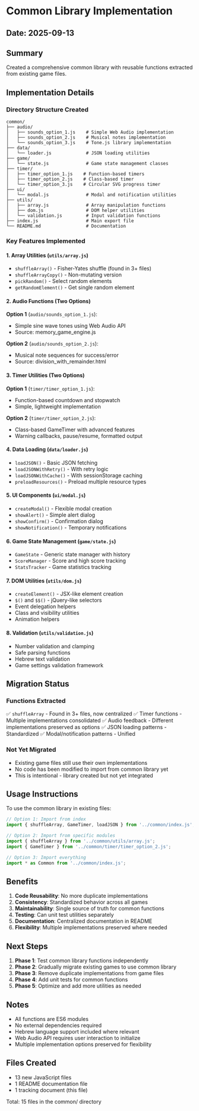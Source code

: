 # Common Library Implementation

## Date: 2025-09-13

## Summary
Created a comprehensive common library with reusable functions extracted from existing game files.

## Implementation Details

### Directory Structure Created
```
common/
├── audio/
│   ├── sounds_option_1.js    # Simple Web Audio implementation
│   ├── sounds_option_2.js    # Musical notes implementation
│   └── sounds_option_3.js    # Tone.js library implementation
├── data/
│   └── loader.js             # JSON loading utilities
├── game/
│   └── state.js              # Game state management classes
├── timer/
│   ├── timer_option_1.js    # Function-based timers
│   ├── timer_option_2.js    # Class-based timer
│   └── timer_option_3.js    # Circular SVG progress timer
├── ui/
│   └── modal.js              # Modal and notification utilities
├── utils/
│   ├── array.js              # Array manipulation functions
│   ├── dom.js                # DOM helper utilities
│   └── validation.js         # Input validation functions
├── index.js                  # Main export file
└── README.md                 # Documentation

```

### Key Features Implemented

#### 1. Array Utilities (`utils/array.js`)
- `shuffleArray()` - Fisher-Yates shuffle (found in 3+ files)
- `shuffleArrayCopy()` - Non-mutating version
- `pickRandom()` - Select random elements
- `getRandomElement()` - Get single random element

#### 2. Audio Functions (Two Options)
**Option 1** (`audio/sounds_option_1.js`):
- Simple sine wave tones using Web Audio API
- Source: memory_game_engine.js

**Option 2** (`audio/sounds_option_2.js`):
- Musical note sequences for success/error
- Source: division_with_remainder.html

#### 3. Timer Utilities (Two Options)
**Option 1** (`timer/timer_option_1.js`):
- Function-based countdown and stopwatch
- Simple, lightweight implementation

**Option 2** (`timer/timer_option_2.js`):
- Class-based GameTimer with advanced features
- Warning callbacks, pause/resume, formatted output

#### 4. Data Loading (`data/loader.js`)
- `loadJSON()` - Basic JSON fetching
- `loadJSONWithRetry()` - With retry logic
- `loadJSONWithCache()` - With sessionStorage caching
- `preloadResources()` - Preload multiple resource types

#### 5. UI Components (`ui/modal.js`)
- `createModal()` - Flexible modal creation
- `showAlert()` - Simple alert dialog
- `showConfirm()` - Confirmation dialog
- `showNotification()` - Temporary notifications

#### 6. Game State Management (`game/state.js`)
- `GameState` - Generic state manager with history
- `ScoreManager` - Score and high score tracking
- `StatsTracker` - Game statistics tracking

#### 7. DOM Utilities (`utils/dom.js`)
- `createElement()` - JSX-like element creation
- `$()` and `$$()` - jQuery-like selectors
- Event delegation helpers
- Class and visibility utilities
- Animation helpers

#### 8. Validation (`utils/validation.js`)
- Number validation and clamping
- Safe parsing functions
- Hebrew text validation
- Game settings validation framework

## Migration Status

### Functions Extracted
✅ `shuffleArray` - Found in 3+ files, now centralized
✅ Timer functions - Multiple implementations consolidated
✅ Audio feedback - Different implementations preserved as options
✅ JSON loading patterns - Standardized
✅ Modal/notification patterns - Unified

### Not Yet Migrated
- Existing game files still use their own implementations
- No code has been modified to import from common library yet
- This is intentional - library created but not yet integrated

## Usage Instructions

To use the common library in existing files:

```javascript
// Option 1: Import from index
import { shuffleArray, GameTimer, loadJSON } from '../common/index.js';

// Option 2: Import from specific modules
import { shuffleArray } from '../common/utils/array.js';
import { GameTimer } from '../common/timer/timer_option_2.js';

// Option 3: Import everything
import * as Common from '../common/index.js';
```

## Benefits

1. **Code Reusability**: No more duplicate implementations
2. **Consistency**: Standardized behavior across all games
3. **Maintainability**: Single source of truth for common functions
4. **Testing**: Can unit test utilities separately
5. **Documentation**: Centralized documentation in README
6. **Flexibility**: Multiple implementations preserved where needed

## Next Steps

1. **Phase 1**: Test common library functions independently
2. **Phase 2**: Gradually migrate existing games to use common library
3. **Phase 3**: Remove duplicate implementations from game files
4. **Phase 4**: Add unit tests for common functions
5. **Phase 5**: Optimize and add more utilities as needed

## Notes

- All functions are ES6 modules
- No external dependencies required
- Hebrew language support included where relevant
- Web Audio API requires user interaction to initialize
- Multiple implementation options preserved for flexibility

## Files Created
- 13 new JavaScript files
- 1 README documentation file
- 1 tracking document (this file)

Total: 15 files in the common/ directory

